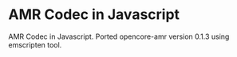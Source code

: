 # AMR Codec in Javascript

AMR Codec in Javascript. Ported opencore-amr version 0.1.3 using emscripten tool. 
